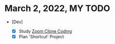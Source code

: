 # March 2, 2022, MY TODO

- [Dev]

  - [x] Study [Zoom Clone Coding](https://nomadcoders.co/noom)
  - [x] Plan 'Shortcut' Project

